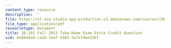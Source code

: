```yaml
---
content_type: resource
description: ''
file: https://ol-ocw-studio-app-production.s3.amazonaws.com/courses/20-201-mechanisms-of-drug-actions-fall-2013/be8844adca2b7eaf24825a7e7dee516f_MIT20_201F13_ExtraCredit.pdf
file_type: application/pdf
resourcetype: Document
title: 20.201 Fall 2013 Take-Home Exam Extra Credit Question
uid: be8844ad-ca2b-7eaf-2482-5a7e7dee516f
---
```

